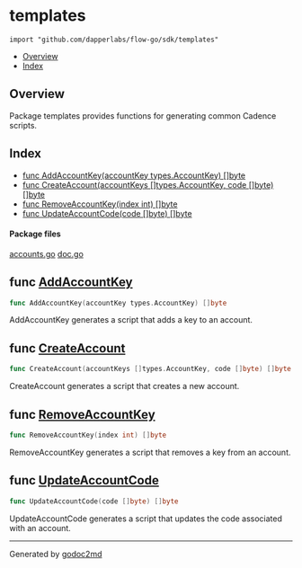 

# templates
`import "github.com/dapperlabs/flow-go/sdk/templates"`

* [Overview](#pkg-overview)
* [Index](#pkg-index)

## <a name="pkg-overview">Overview</a>
Package templates provides functions for generating common Cadence scripts.




## <a name="pkg-index">Index</a>
* [func AddAccountKey(accountKey types.AccountKey) []byte](#AddAccountKey)
* [func CreateAccount(accountKeys []types.AccountKey, code []byte) []byte](#CreateAccount)
* [func RemoveAccountKey(index int) []byte](#RemoveAccountKey)
* [func UpdateAccountCode(code []byte) []byte](#UpdateAccountCode)


#### <a name="pkg-files">Package files</a>
[accounts.go](https://github.com/dapperlabs/flow-go/tree/master/sdk/templates/accounts.go) [doc.go](https://github.com/dapperlabs/flow-go/tree/master/sdk/templates/doc.go)





## <a name="AddAccountKey">func</a> [AddAccountKey](https://github.com/dapperlabs/flow-go/tree/master/sdk/templates/accounts.go?s=1238:1292#L51)
``` go
func AddAccountKey(accountKey types.AccountKey) []byte
```
AddAccountKey generates a script that adds a key to an account.



## <a name="CreateAccount">func</a> [CreateAccount](https://github.com/dapperlabs/flow-go/tree/master/sdk/templates/accounts.go?s=157:227#L11)
``` go
func CreateAccount(accountKeys []types.AccountKey, code []byte) []byte
```
CreateAccount generates a script that creates a new account.



## <a name="RemoveAccountKey">func</a> [RemoveAccountKey](https://github.com/dapperlabs/flow-go/tree/master/sdk/templates/accounts.go?s=1637:1676#L66)
``` go
func RemoveAccountKey(index int) []byte
```
RemoveAccountKey generates a script that removes a key from an account.



## <a name="UpdateAccountCode">func</a> [UpdateAccountCode](https://github.com/dapperlabs/flow-go/tree/master/sdk/templates/accounts.go?s=927:969#L37)
``` go
func UpdateAccountCode(code []byte) []byte
```
UpdateAccountCode generates a script that updates the code associated with an account.








- - -
Generated by [godoc2md](http://godoc.org/github.com/lanre-ade/godoc2md)
